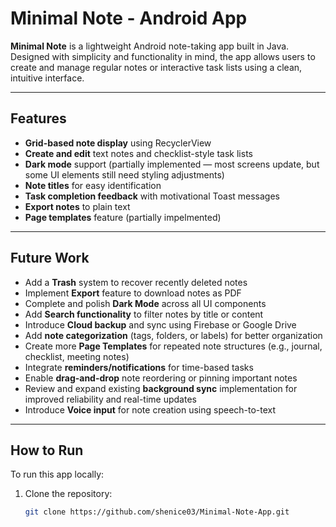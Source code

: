 # Minimal Note - Android App

**Minimal Note** is a lightweight Android note-taking app built in Java. Designed with simplicity and functionality in mind, the app allows users to create and manage regular notes or interactive task lists using a clean, intuitive interface.

---

## Features

- **Grid-based note display** using RecyclerView
- **Create and edit** text notes and checklist-style task lists
- **Dark mode** support (partially implemented — most screens update, but some UI elements still need styling adjustments)
- **Note titles** for easy identification
- **Task completion feedback** with motivational Toast messages
- **Export notes** to plain text
- **Page templates** feature (partially impelmented)

---

## Future Work

- Add a **Trash** system to recover recently deleted notes  
- Implement **Export** feature to download notes as PDF
- Complete and polish **Dark Mode** across all UI components  
- Add **Search functionality** to filter notes by title or content  
- Introduce **Cloud backup** and sync using Firebase or Google Drive  
- Add **note categorization** (tags, folders, or labels) for better organization  
- Create more **Page Templates** for repeated note structures (e.g., journal, checklist, meeting notes)  
- Integrate **reminders/notifications** for time-based tasks  
- Enable **drag-and-drop** note reordering or pinning important notes
- Review and expand existing **background sync** implementation for improved reliability and real-time updates 
- Introduce **Voice input** for note creation using speech-to-text

---

## How to Run

To run this app locally:

1. Clone the repository:
   ```bash
   git clone https://github.com/shenice03/Minimal-Note-App.git
